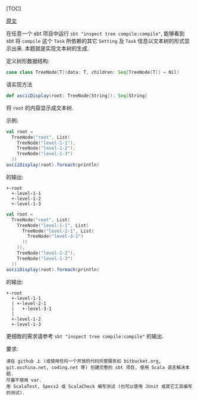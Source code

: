 [TOC]

[原文](https://bitbucket.org/snippets/centaur/qojRG)

在任意一个 sbt 项目中运行 `sbt "inspect tree compile:compile"`, 能够看到 sbt 将 `compile` 这个 `Task` 所依赖的其它 `Setting` 及 `Task` 信息以文本树的形式显示出来. 本题就是实现文本树的生成.

定义树形数据结构:

```scala
case class TreeNode[T](data: T, children: Seq[TreeNode[T]] = Nil)
```

请实现方法

```scala
def asciiDisplay(root: TreeNode[String]): Seq[String]
```

将 `root` 的内容显示成文本树.

示例:

```scala
val root =
  TreeNode("root", List(
    TreeNode("level-1-1"),
    TreeNode("level-1-2"),
    TreeNode("level-1-3")
  ))
asciiDisplay(root).foreach(println)
```

的输出:

```
+-root
  +-level-1-1
  +-level-1-2
  +-level-1-3
```

```scala
val root =
  TreeNode("root", List(
    TreeNode("level-1-1", List(
      TreeNode("level-2-1", List(
        TreeNode("level-3-1")
      ))
    )),
    TreeNode("level-1-2"),
    TreeNode("level-1-3")
  ))
asciiDisplay(root).foreach(println)
```

的输出:

```
+-root
  +-level-1-1
  | +-level-2-1
  |   +-level-3-1
  |
  +-level-1-2
  +-level-1-3
```

更细致的需求请参考 `sbt "inspect tree compile:compile"` 的输出.

要求:

```
请在 github 上 (或使用任何一个开放的代码托管服务如 bitbucket.org, git.oschina.net, coding.net 等) 创建完整的 sbt 项目, 使用 Scala 语言解决本题.
尽量不使用 var.
用 ScalaTest, Specs2 或 ScalaCheck 编写测试 (也可以使用 JUnit 或其它工具编写的测试).
```
